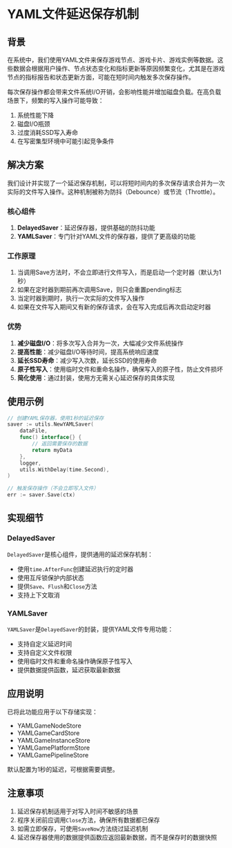 # YAML文件延迟保存机制

## 背景

在系统中，我们使用YAML文件来保存游戏节点、游戏卡片、游戏实例等数据。这些数据会根据用户操作、节点状态变化和指标更新等原因频繁变化，尤其是在游戏节点的指标报告和状态更新方面，可能在短时间内触发多次保存操作。

每次保存操作都会带来文件系统I/O开销，会影响性能并增加磁盘负载。在高负载场景下，频繁的写入操作可能导致：

1. 系统性能下降
2. 磁盘I/O瓶颈
3. 过度消耗SSD写入寿命
4. 在写密集型环境中可能引起竞争条件

## 解决方案

我们设计并实现了一个延迟保存机制，可以将短时间内的多次保存请求合并为一次实际的文件写入操作。这种机制被称为防抖（Debounce）或节流（Throttle）。

### 核心组件

1. **DelayedSaver**：延迟保存器，提供基础的防抖功能
2. **YAMLSaver**：专门针对YAML文件的保存器，提供了更高级的功能

### 工作原理

1. 当调用Save方法时，不会立即进行文件写入，而是启动一个定时器（默认为1秒）
2. 如果在定时器到期前再次调用Save，则只会重置pending标志
3. 当定时器到期时，执行一次实际的文件写入操作
4. 如果在文件写入期间又有新的保存请求，会在写入完成后再次启动定时器

### 优势

1. **减少磁盘I/O**：将多次写入合并为一次，大幅减少文件系统操作
2. **提高性能**：减少磁盘I/O等待时间，提高系统响应速度
3. **延长SSD寿命**：减少写入次数，延长SSD的使用寿命
4. **原子性写入**：使用临时文件和重命名操作，确保写入的原子性，防止文件损坏
5. **简化使用**：通过封装，使用方无需关心延迟保存的具体实现

## 使用示例

```go
// 创建YAML保存器，使用1秒的延迟保存
saver := utils.NewYAMLSaver(
    dataFile,
    func() interface{} {
        // 返回需要保存的数据
        return myData
    },
    logger,
    utils.WithDelay(time.Second),
)

// 触发保存操作（不会立即写入文件）
err := saver.Save(ctx)
```

## 实现细节

### DelayedSaver

`DelayedSaver`是核心组件，提供通用的延迟保存机制：

- 使用`time.AfterFunc`创建延迟执行的定时器
- 使用互斥锁保护内部状态
- 提供`Save`、`Flush`和`Close`方法
- 支持上下文取消

### YAMLSaver

`YAMLSaver`是`DelayedSaver`的封装，提供YAML文件专用功能：

- 支持自定义延迟时间
- 支持自定义文件权限
- 使用临时文件和重命名操作确保原子性写入
- 提供数据提供函数，延迟获取最新数据

## 应用说明

已将此功能应用于以下存储实现：

- YAMLGameNodeStore
- YAMLGameCardStore
- YAMLGameInstanceStore
- YAMLGamePlatformStore
- YAMLGamePipelineStore

默认配置为1秒的延迟，可根据需要调整。

## 注意事项

1. 延迟保存机制适用于对写入时间不敏感的场景
2. 程序关闭前应调用`Close`方法，确保所有数据都已保存
3. 如需立即保存，可使用`SaveNow`方法绕过延迟机制
4. 延迟保存器使用的数据提供函数应返回最新数据，而不是保存时的数据快照 